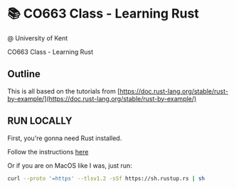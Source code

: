 # 📚 CO663 Class - Learning Rust

@ University of Kent

CO663 Class - Learning Rust

## Outline

This is all based on the tutorials from [https://doc.rust-lang.org/stable/rust-by-example/](https://doc.rust-lang.org/stable/rust-by-example/)

## RUN LOCALLY

First, you're gonna need Rust installed.

Follow the instructions [here](https://www.rust-lang.org/tools/install)

Or if you are on MacOS like I was, just run:

```bash
curl --proto '=https' --tlsv1.2 -sSf https://sh.rustup.rs | sh
```
